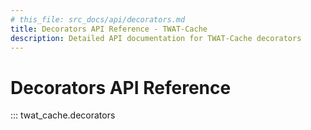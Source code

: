 ```yaml
---
# this_file: src_docs/api/decorators.md
title: Decorators API Reference - TWAT-Cache
description: Detailed API documentation for TWAT-Cache decorators
---
```


# Decorators API Reference

::: twat_cache.decorators